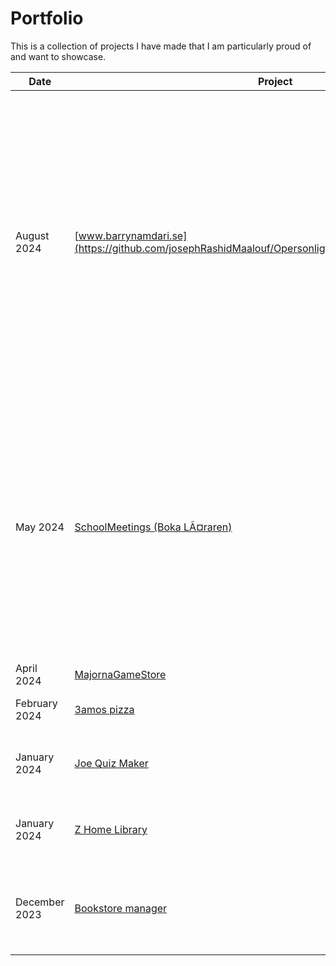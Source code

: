 # Portfolio
This is a collection of projects I have made that I am particularly proud of and want to showcase. 


|Date|Project|Description|Stack|
|--|--|--|--|
|August 2024|[www.barrynamdari.se](https://github.com/josephRashidMaalouf/OpersonligtBrev/blob/master/README.md) | Personal website containing a learning hub where i write about cloud system and cybersecurity, as well as a blog containng intresting perspective and questions tech. The tech stack includes GitLab CI, Astro.js , TypeScript, React, MongoDB, OpenAi and Azure | [![My Skills](https://skillicons.dev/icons?i=dotnet,cs,html,bootstrap,mongodb&perline=2)](https://skillicons.dev)|
|May 2024| [SchoolMeetings (Boka LÃ¤raren)](https://github.com/josephRashidMaalouf/SchoolMeetings/blob/master/README.md) | A booking system, allowing teachers to post available time slots and parents to book appointments using a separate link. The tech stack includes Blazor, ASP.NET Core, Minimal API, Microsoft SQL Server, and MongoDB. | [![My Skills](https://skillicons.dev/icons?i=dotnet,cs,html,bootstrap,mongodb&perline=2)](https://skillicons.dev)
|April 2024| [MajornaGameStore](https://github.com/josephRashidMaalouf/MajornaGameStore) | A fictional gaming store. | [![My Skills](https://skillicons.dev/icons?i=dotnet,cs,html,bootstrap,&perline=2)](https://skillicons.dev)
|February 2024| [3amos pizza](https://github.com/josephRashidMaalouf/3amospizza.github.io) | A website for a fictional pizzeria. | [![My Skills](https://skillicons.dev/icons?i=html,css,js,bootstrap,&perline=2)](https://skillicons.dev) |
| January 2024 | [Joe Quiz Maker](https://github.com/josephRashidMaalouf/JoeQuizMaker) | A cross-platform quiz-making app built in .NET MAUI | [![My Skills](https://skillicons.dev/icons?i=dotnet,cs,mongodb&perline=2)](https://skillicons.dev)|
| January 2024 | [Z Home Library](https://github.com/josephRashidMaalouf/ZHomeLibrary) | A cross-platform home library app built in .NET MAUI | [![My Skills](https://skillicons.dev/icons?i=dotnet,cs,sqlite&perline=2)](https://skillicons.dev)|
| December 2023 | [Bookstore manager](https://github.com/josephRashidMaalouf/BookstoreManager) | A bookstore management system for a fictional bookstore franchise. Built in WPF | [![My Skills](https://skillicons.dev/icons?i=dotnet,cs&perline=2)](https://skillicons.dev)|



